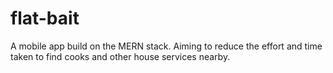 # flat-bait
A mobile app build on the MERN stack. Aiming to reduce the effort and time taken to find cooks and other house services nearby.

<!-- Here are some screenshots of the app.
![Flat-Bait](./flat-bait.jpg) -->
